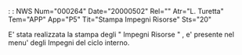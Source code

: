  :  : NWS Num="000264" Date="20000502" Rel="" Atr="L. Turetta" Tem="APP" App="P5" Tit="Stampa Impegni Risorse" Sts="20"

E' stata realizzata la stampa degli " Impegni Risorse " , e' presente nel menu' degli Impegni del ciclo interno.



